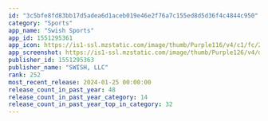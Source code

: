```yaml
---
id: "3c5bfe8fd83bb17d5adea6d1aceb019e46e2f76a7c155ed8d5d36f4c4844c950"
category: "Sports"
app_name: "Swish Sports"
app_id: 1551295361
app_icon: https://is1-ssl.mzstatic.com/image/thumb/Purple116/v4/c1/fc/26/c1fc26bc-a070-4962-70de-78f2b50476cc/AppIcon-0-0-1x_U007emarketing-0-0-0-7-0-0-sRGB-0-0-0-GLES2_U002c0-512MB-85-220-0-0.png/1024x1024bb.png
app_screenshot: https://is1-ssl.mzstatic.com/image/thumb/Purple126/v4/d6/79/ca/d679ca61-7783-ade8-f9aa-c8e767619970/ec614a8a-76f4-49ac-a5ab-a75fa1b4bea3_Simulator_Screen_Shot_-_iPhone_11_Pro_Max_-_2023-04-02_at_11.12.54.png/1242x2688bb.png
publisher_id: 1551295363
publisher_name: "SWISH, LLC"
rank: 252
most_recent_release: 2024-01-25 00:00:00
release_count_in_past_year: 48
release_count_in_past_year_category: 14
release_count_in_past_year_top_in_category: 32
---
```


